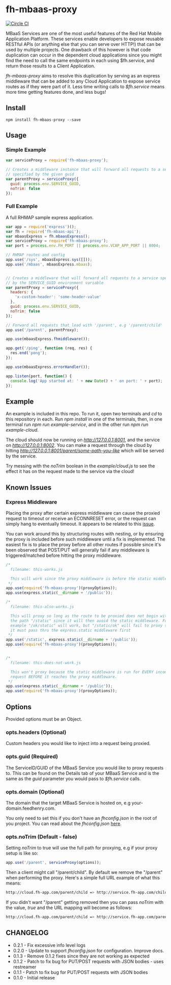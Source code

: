 fh-mbaas-proxy
==============

 [![Circle CI](https://circleci.com/gh/evanshortiss/fh-mbaas-proxy/tree/master.svg?style=svg)](https://circleci.com/gh/evanshortiss/fh-mbaas-proxy/tree/master)

MBaaS Services are one of the most useful features of the Red Hat Mobile
Application Platform. These services enable developers to expose reusable
RESTful APIs (or anything else that you can serve over HTTP!) that can be used
by multiple projects. One drawback of this however is that code duplication
can occur in the dependent cloud applications since you might find the need to
call the same endpoints in each using $fh.service, and return those results
to a Client Application.

_fh-mbaas-proxy_ aims to resolve this duplication by serving as an express
middleware that can be added to any Cloud Application to expose service routes
as if they were part of it. Less time writing calls to _$fh.service_ means more
time getting features done, and less bugs!


## Install

```
npm install fh-mbaas-proxy --save
```


## Usage

### Simple Example
```js
var serviceProxy = require('fh-mbaas-proxy');

// Creates a middleware instance that will forward all requests to a service
// specified by the given guid
var parentProxy = serviceProxy({
  guid: process.env.SERVICE_GUID,
  noTrim: false
});

```


### Full Example
A full RHMAP sample express application.

```js
var app = require('express')();
var fh = require('fh-mbaas-api');
var mbaasExpress = fh.mbaasExpress();
var serviceProxy = require('fh-mbaas-proxy');
var port = process.env.FH_PORT || process.env.VCAP_APP_PORT || 8004;

// RHMAP routes and config
app.use('/sys', mbaasExpress.sys([]));
app.use('/mbaas', mbaasExpress.mbaas);


// Creates a middleware that will forward all requests to a service specified
// by the SERVICE_GUID environment variable
var parentProxy = serviceProxy({
  headers: {
    'x-custom-header': 'some-header-value'
  },
  guid: process.env.SERVICE_GUID,
  noTrim: false
});

// Forward all requests that lead with '/parent', e.g '/parent/child'
app.use('/parent', parentProxy);

app.use(mbaasExpress.fhmiddleware());

app.get('/ping', function (req, res) {
  res.end('pong');
});

app.use(mbaasExpress.errorHandler());

app.listen(port, function() {
  console.log('App started at: ' + new Date() + ' on port: ' + port);
});
```


## Example
An example is included in this repo. To run it, open two terminals and *cd* to
this repository in each. Run _npm install_ in one of the terminals, then, in one
terminal run _npm run example-service_, and in the other run
_npm run example-cloud_.

The cloud should now be running on *http://127.0.0.1:8001*, and the service on
*http://127.0.0.1:8002*. You can make a request through the cloud by hitting
*http://127.0.0.1:8001/parent/some-path-you-like* which will be served by the
service.

Try messing with the _noTrim_ boolean in the _example/cloud.js_ to see the
effect it has on the request made to the service via the cloud!


## Known Issues

### Express Middleware
Placing the proxy after certain express middleware can cause the proxied
request to timeout or receive an ECONNRESET error, or the request can simply
hang to eventually timeout. It appears to be related to this [issue](https://github.com/nodejitsu/node-http-proxy/issues/180).

You can work around this by structuring routes with nesting, or by ensuring
the proxy is included before such middleware until a fix is implemented. The
easiest fix is to place the proxy before all other routes if possible since
it's been observed that POST/PUT will generally fail if any middleware is
triggered/matched before hitting the proxy middleware.

```js
/*
  filename: this-works.js

  This will work since the proxy middleware is before the static middleware.
 */
app.use(require('fh-mbaas-proxy')(proxyOptions));
app.use(express.static(__dirname + '/public'));

/*
  filename: this-also-works.js

  This will proxy so long as the route to be proxied does not begin with
  the path "/static" since it will then avoid the static middleware. For
  example "/ok/static" will work, but "/static/ok" will fail to proxy since
  it must pass thru the express.static middleware first
 */
app.use('/static', express.static(__dirname + '/public'));
app.use(require('fh-mbaas-proxy')(proxyOptions));


/*
  filename: this-does-not-work.js

  This won't proxy because the static middleware is run for EVERY incoming
  request BEFORE it reaches the proxy middleware.
 */
app.use(express.static(__dirname + '/public'));
app.use(require('fh-mbaas-proxy')(proxyOptions));
```


## Options

Provided options must be an Object.

### opts.headers (Optional)
Custom headers you would like to inject into a request being proxied.

### opts.guid (Required)
The ServiceID/GUID of the MBaaS Service you would like to proxy requests to.
This can be found on the Details tab of your MBaaS Service and is the same as
the _guid_ parameter you would pass to _$fh.service_ calls.

### opts.domain (Optional)
The domain that the target MBaaS Service is hosted on, e.g
your-domain.feedhenry.com.

You only need to set this if you don't have an
*fhconfig.json* in the root of you project. You can read about the
*fhconfig.json* [here](https://github.com/feedhenry-staff/fh-instance-url#fhconfigjson).

### opts.noTrim (Default - false)
Setting _noTrim_ to true will use the full path for proxying, e.g if your proxy
setup is like so:

```js
app.use('/parent', serviceProxy(options));
```

Then a client might call "/parent/child". By default we remove the "/parent"
when performing the proxy. Here's a simple full URL example of what this means:

```bash
http://cloud.fh-app.com/parent/child => http://service.fh-app.com/child
```

If you didn't want "/parent" getting removed then you can pass _noTrim_ with
the value, _true_ and the URL mapping will become as follows:

```bash
http://cloud.fh-app.com/parent/child => http://service.fh-app.com/parent/child
```


## CHANGELOG

* 0.2.1 - Fix excessive info level logs
* 0.2.0 - Update to support _fhconfig.json_ for configuration. Improve docs.
* 0.1.3 - Remove 0.1.2 fixes since they are not working as expected
* 0.1.2 - Patch to fix bug for PUT/POST requests with JSON bodies - uses
restreamer
* 0.1.1 - Patch to fix bug for PUT/POST requests with JSON bodies
* 0.1.0 - Initial release
